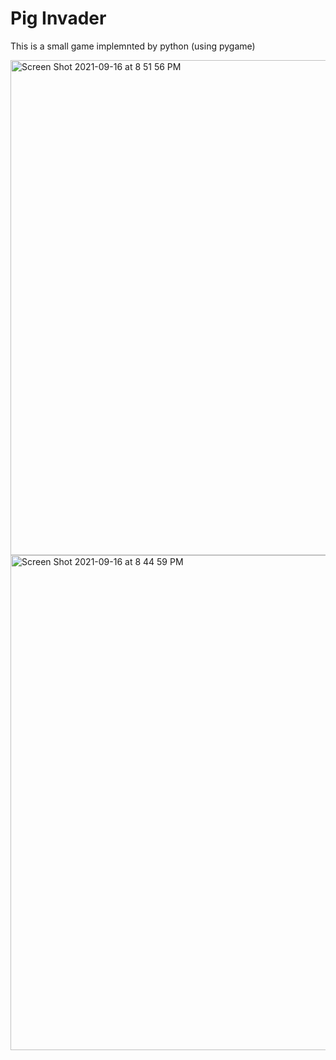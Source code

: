 # Pig Invader
This is a small game implemnted by python (using pygame)

<img width="792" alt="Screen Shot 2021-09-16 at 8 51 56 PM" src="https://user-images.githubusercontent.com/74691966/133711251-a3842892-da6c-4615-a01e-eb56b501f64d.png">
<img width="792" alt="Screen Shot 2021-09-16 at 8 44 59 PM" src="https://user-images.githubusercontent.com/74691966/133711263-0aea78d7-2670-454d-a54c-62f4c353f177.png">

